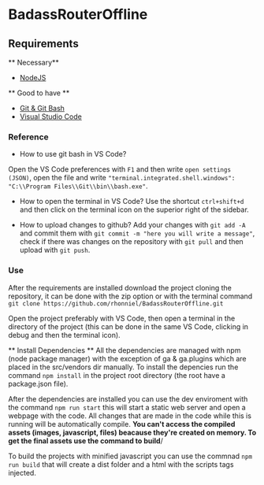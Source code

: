 # BadassRouterOffline

## Requirements

** Necessary** 
* [NodeJS](https://nodejs.org/es/)

** Good to have **
* [Git & Git Bash](https://git-scm.com/downloads)
* [Visual Studio Code](https://code.visualstudio.com/)

### Reference

* How to use git bash in VS Code? 

Open the VS Code preferences with ```F1``` and then write ```open settings (JSON)```, open the file and write ```
    "terminal.integrated.shell.windows": "C:\\Program Files\\Git\\bin\\bash.exe" ```.
    
* How to open the terminal in VS Code?
Use the shortcut  ```ctrl+shift+d ``` and then click on the terminal icon on the superior right of the sidebar.

* How to upload changes to github? 
Add your changes with ```git add -A``` and commit them with ```git commit -m "here you will write a message"```, check if there was changes on the repository with ```git pull``` and then upload with ```git push```.

### Use

After the requirements are installed download the project cloning the repository, it can be done with the zip option or with the terminal command ``` git clone https://github.com/rhonniel/BadassRouterOffline.git ```

Open the project preferably with VS Code, then open a terminal in the directory of the project (this can be done in the same VS Code, clicking in debug and then the terminal icon).

** Install Dependencies ** 
All the dependencies are managed with npm (node package manager) with the exception of ga & ga.plugins which are placed in the src/vendors dir manually. To install the depencies run the command ```npm install``` in the project root directory (the root have a package.json file).

After the dependencies are installed you can use the dev enviroment with the command ```npm run start``` this will start a static web server and open a webpage with the code. All changes that are made in the code while this is running will be automatically compile. 
**You can't access the compiled assets (images, javascript, files) beacause they're created on memory. To get the final assets use the command to build**/

To build the projects with minified javascript you can use the commnad ```npm run build``` that will create a dist folder and a html with the scripts tags injected. 



